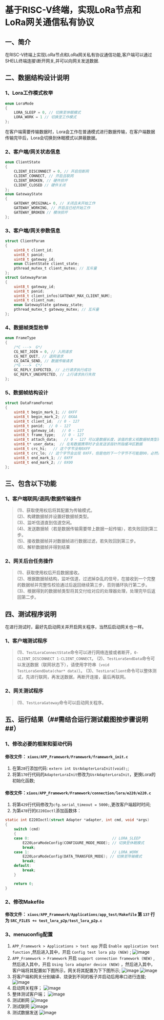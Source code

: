 # 基于RISC-V终端，实现LoRa节点和LoRa网关通信私有协议

## 一、简介
在RISC-V终端上实现LoRa节点和LoRa网关私有协议通信功能,客户端可以通过SHELL终端连接\断开网关,并可以向网关发送数据.

## 二、数据结构设计说明
### 1、Lora工作模式枚举
```c
enum LoraMode
{
    LORA_SLEEP = 0, // 切换至休眠模式
    LORA_WORK = 1 // 切换至工作模式
};
```
在客户端需要传输数据时，Lora会工作在普通模式进行数据传输，在客户端数据传输完毕后，Lora会切换到休眠模式以屏蔽数据。

### 2、客户端/网关状态信息
```c
enum ClientState
{
    CLIENT_DISCONNECT = 0, // 开启但断网
    CLIENT_CONNECT, // 开启且联网
    CLIENT_BROKEN, // 硬件损坏
    CLIENT_CLOSED // 硬件关闭
};
enum GatewayState
{
    GATEWAY_ORIGINAL= 0, // 关闭且未开始工作
    GATEWAY_WORKING, // 开启且已经开始工作
    GATEWAY_BROKEN // 模块损坏
};
```
### 3、客户端/网关参数信息
```c
struct ClientParam 
{
    uint8_t client_id;
    uint8_t panid;
    uint8_t gateway_id;
    enum ClientState client_state;
    pthread_mutex_t client_mutex; // 互斥量
};
struct GatewayParam 
{
    uint8_t gateway_id;
    uint8_t panid;
    uint8_t client_infos[GATEWAY_MAX_CLIENT_NUM];
    uint8_t client_num;
    enum GatewayState gateway_state;
    pthread_mutex_t gateway_mutex; // 互斥量
};
```
### 4、数据帧类型枚举
```c
enum FrameType
{
    /*C --->  G*/
    CG_NET_JOIN = 0, // 入网请求
    CG_NET_QUIT, // 退网请求
    CG_DATA_SEND, // 数据传输请求
    /*G --->  C*/
    GC_REPLY_EXPECTED, // 上行请求执行成功
    GC_REPLY_UNEXPECTED, // 上行请求执行失败
};
```
### 5、数据帧结构设计
```c
struct DataFrameFormat
{
    uint8_t begin_mark_1; // 0XFF
    uint8_t begin_mark_2; // 0XAA
    uint8_t client_id;  // 0 - 127
    uint8_t panid;  // 0 - 127
    uint8_t gateway_id;   // 0 - 127
    uint8_t frame_type;   // 0 - 127
    uint8_t attach_data;   // 0 - 127 可以是数据长度，该值的意义视数据帧类型而定
    uint8_t* user_data;  // 在有数据携带时才会发送该指针所指缓冲区数据
    uint8_t crc_hi;   // 这个字节没有0XFF
    uint8_t crc_lo; // 这个字节会出现 0XFF，但是他的下一个字节不可能是00，必然是0XFF
    uint8_t end_mark_1; // 0XFF
    uint8_t end_mark_2; // 0X00
};
```
## 三、包含以下功能
### 1、客户端联网/退网/数据传输操作
> (1)、获取使用权后将其配置为传输模式。<br>
> (2)、构建数据帧并设置好数据帧类型。<br>
> (3)、监听信道直到信道空闲。<br>
> (4)、发送数据帧（若是数据传输需要带上数据一起传输），若失败回到第三步。<br>
> (5)、接收数据帧并对数据帧进行数据过滤，若失败回到第三步。<br>
> (6)、解析数据帧并得到结果<br>
### 2、网关后台任务操作
> (1)、获取使用权后开启数据接收。<br>
> (2)、根据数据帧结构，监听信道，过滤掉杂乱的信号，在接收到一个完整的数据帧并完整性校验通过后返回继续第三步，否则循环执行第二步。<br>
> (3)、根据得到的数据帧类型将其交付给对应的处理器处理，处理完毕后返回第二步。<br>

## 四、测试程序说明
在进行测试时，最好先启动网关并开启网关程序，当然后启动网关也一样。
### 1、客户端测试程序
> (1)、`TestLoraConnectState`命令可以进行网络连接或者断开，`0-CLIENT_DISCONNECT 1-CLIENT_CONNECT`。
> (2)、`TestLoraSendData`命令可以发送数据（联网状态下），请使用字符串（`void TestLoraSendData(char* data)`）。
> (3)、`TestLoraClient`命令可以整体测试，先进行联网，再发送数据，再断开连接，最后再联网。
### 2、网关测试程序
> (1)、`TestLoraGateway`命令可以启动网关程序。

## 五、运行结果（##需结合运行测试截图按步骤说明##）
### 1、修改必要的框架和驱动代码

#### 修改文件： `xiuos/APP_Framework/Framework/framework_init.c`
1. 在第`28`行添加代码: `extern int UsrAdapterLoraInit(void);`;
2. 将第`170`行代码的`AdapterLoraInit`修改为`UsrAdapterLoraInit`，更换Lora的初始化函数;

#### 修改文件：`xiuos/APP_Framework/Framework/connection/lora/e220/e220.c`
1. 将第`429`行代码修改为`cfg.serial_timeout = 5000;`,更改客户端超时时间;
2. 为第`478`行的`E220Ioctl`添加函数体：
```c     
static int E220Ioctl(struct Adapter *adapter, int cmd, void *args)
{
    switch (cmd)
    {
    case 0:                                      // LORA_SLEEP
        E220LoraModeConfig(CONFIGURE_MODE_MODE); // 切换至休眠模式
        break;
    case 1:                                      // LORA_WORK
        E220LoraModeConfig(DATA_TRANSFER_MODE); // 切换至传输模式
        break;
    default:
        break;
    }

    return 0;
}
```
### 2、修改Makefile

#### 修改文件： `xiuos/APP_Framework/Applications/app_test/Makefile` 第 `137` 行为 `SRC_FILES += test_lora_p2p/test_lora_p2p.c`
### 3、menuconfig配置
1. `APP_Framework > Applications > test app` 开启 `Enable application test function` ,然后进入其中，开启 `Config test lora p2p (NEW)` ;
![image](images/5-3-1.png)
2. `APP_Framework > Framework` 开启 `support connection framework (NEW)` ,然后进入其中，开启 `Using lora adapter device (NEW)` ，然后进入其中， 客户端将其配置如下图所示，网关将其配置为下下图所示;
![image](images/5-3-2-1.png)
![image](images/5-3-2-2.png)
3. 将客户端和网关分别编译、烧录到不同的板子并启动后用串口进行连接;
![image](images/5-3-3.png)
4. 启动网关程序；
![image](images/5-3-4.png)
5. 整体测试客户端；
![image](images/5-3-5.png)
6. 测试断网
![image](images/5-3-6.png)
7. 测试联网
![image](images/5-3-7.png)
8. 测试数据发送
![image](images/5-3-8.png)